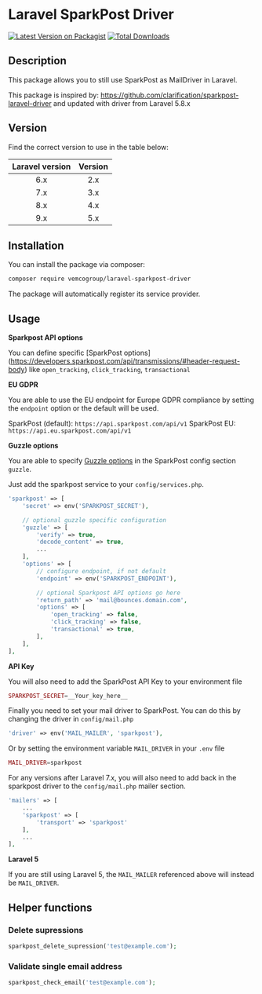 # Laravel SparkPost Driver

[![Latest Version on Packagist](https://img.shields.io/packagist/v/vemcogroup/laravel-sparkpost-driver.svg?style=flat-square)](https://packagist.org/packages/vemcogroup/laravel-sparkpost-driver)
[![Total Downloads](https://img.shields.io/packagist/dt/vemcogroup/laravel-sparkpost-driver.svg?style=flat-square)](https://packagist.org/packages/vemcogroup/laravel-sparkpost-driver)

## Description

This package allows you to still use SparkPost as MailDriver in Laravel.

This package is inspired by: https://github.com/clarification/sparkpost-laravel-driver and updated with driver from Laravel 5.8.x

## Version

Find the correct version to use in the table below:

| Laravel version | Version |
|:---------------:|:-------:|
|       6.x       |   2.x   |
|       7.x       |   3.x   |
|       8.x       |   4.x   |
|       9.x       |   5.x   |

## Installation

You can install the package via composer:

```bash
composer require vemcogroup/laravel-sparkpost-driver
```

The package will automatically register its service provider.

## Usage

**Sparkpost API options**

You can define specific [SparkPost options]
(https://developers.sparkpost.com/api/transmissions/#header-request-body) like `open_tracking`, `click_tracking`, `transactional`

**EU GDPR**

You are able to use the EU endpoint for Europe GDPR compliance by setting the `endpoint` option or the default will be used.

SparkPost (default): `https://api.sparkpost.com/api/v1`
SparkPost EU: `https://api.eu.sparkpost.com/api/v1`

**Guzzle options**

You are able to specify [Guzzle options](http://docs.guzzlephp.org/en/stable/request-options.html) in the SparkPost config section `guzzle`. 

Just add the sparkpost service to your `config/services.php`.

```php
'sparkpost' => [
    'secret' => env('SPARKPOST_SECRET'),

    // optional guzzle specific configuration
    'guzzle' => [
        'verify' => true,
        'decode_content' => true,
        ...
    ],
    'options' => [
        // configure endpoint, if not default
        'endpoint' => env('SPARKPOST_ENDPOINT'),

        // optional Sparkpost API options go here
        'return_path' => 'mail@bounces.domain.com',
        'options' => [
            'open_tracking' => false,
            'click_tracking' => false,
            'transactional' => true,
        ],
    ],
],
```

**API Key**

You will also need to add the SparkPost API Key to your environment file

```php
SPARKPOST_SECRET=__Your_key_here__
```

Finally you need to set your mail driver to SparkPost. You can do this by changing the driver in `config/mail.php`

```php
'driver' => env('MAIL_MAILER', 'sparkpost'),
```

Or by setting the environment variable `MAIL_DRIVER` in your `.env` file

```php
MAIL_DRIVER=sparkpost
```

For any versions after Laravel 7.x, you will also need to add back in the sparkpost driver to the `config/mail.php` mailer section.

```php
'mailers' => [
    ...
    'sparkpost' => [
        'transport' => 'sparkpost'
    ],
    ...
],
```

**Laravel 5**

If you are still using Laravel 5, the `MAIL_MAILER` referenced above will instead be `MAIL_DRIVER`.


## Helper functions

### Delete supressions
```php
sparkpost_delete_supression('test@example.com');
```

### Validate single email address
```php
sparkpost_check_email('test@example.com');
```